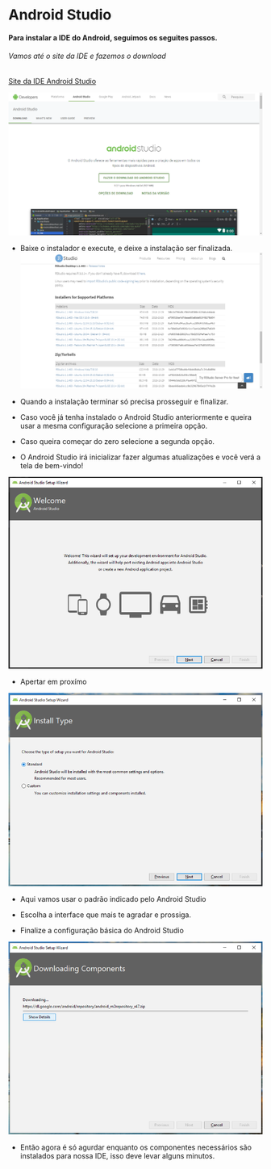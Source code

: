 # Android Studio

#### Para instalar a IDE do Android, seguimos os seguites passos.


###### Vamos até o site da IDE e fazemos o download
[Site da IDE Android Studio](https://developer.android.com/studio/?hl=pt-br)

![alt text](./img/site_android-studio.png "Android Studio web site")

* Baixe o instalador e execute, e deixe a instalação ser finalizada. 
![alt text](./img/installer.png "Android Studio Installer")

* Quando a instalação terminar só precisa prosseguir e finalizar.

* Caso você já tenha instalado o Android Studio anteriormente e queira usar a mesma configuração selecione a primeira opção.

* Caso queira começar do zero selecione a segunda opção.

* O Android Studio irá inicializar fazer algumas atualizações e você verá a tela de bem-vindo!

![alt text](./img/welcome.png "Android Studio Welcome")

* Apertar em proxímo

![alt text](./img/type.png "Android Studio type")

* Aqui vamos usar o padrão indicado pelo Android Studio

* Escolha a interface que mais te agradar e prossiga.

* Finalize a configuração básica do Android Studio

![alt text](./img/components.png "Android Studio components")

* Então agora é só agurdar enquanto os componentes necessários são instalados para nossa IDE, isso deve levar alguns minutos.



